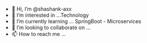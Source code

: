 - 👋 Hi, I’m @shashank-axx
- 👀 I’m interested in ...Technology
- 🌱 I’m currently learning ... SpringBoot - Microservices
- 💞️ I’m looking to collaborate on ...
- 📫 How to reach me ...

<!---
shashank-axx/shashank-axx is a ✨ special ✨ repository because its `README.md` (this file) appears on your GitHub profile.
You can click the Preview link to take a look at your changes.
--->
